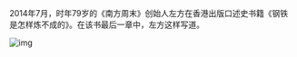 2014年7月，时年79岁的《南方周末》创始人左方在香港出版口述史书籍《钢铁是怎样炼不成的》。在该书最后一章中，左方这样写道。


![img](https://chinadigitaltimes.net/chinese/files/2023/11/20231104_dailyquote.png)

